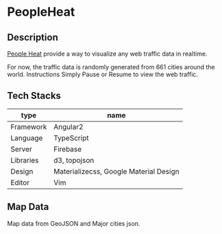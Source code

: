 # PeopleHeat

## Description
[People Heat](https://angular-attack-people-heat.firebaseapp.com/) provide a way to visualize any web traffic data in realtime.

For now, the traffic data is randomly generated from 661 cities around the world.
Instructions
Simply Pause or Resume to view the web traffic.

## Tech Stacks

|type|name|
|---|---|
|Framework|Angular2|
|Language|TypeScript|
|Server|Firebase|
|Libraries|d3, topojson|
|Design|Materializecss, Google Material Design|
|Editor|Vim|

## Map Data

Map data from GeoJSON and Major cities json.
